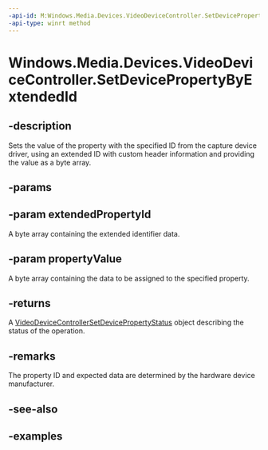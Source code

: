 ```yaml
---
-api-id: M:Windows.Media.Devices.VideoDeviceController.SetDevicePropertyByExtendedId(System.Byte[],System.Byte[])
-api-type: winrt method
---
```


<!-- Method syntax.
public VideoDeviceControllerSetDevicePropertyStatus VideoDeviceController.SetDevicePropertyByExtendedId(Byte[] extendedPropertyId, Byte[] propertyValue)
-->

# Windows.Media.Devices.VideoDeviceController.SetDevicePropertyByExtendedId

## -description
Sets the value of the property with the specified ID from the capture device driver, using an extended ID with custom header information and providing the value as a byte array.

## -params

## -param extendedPropertyId
A byte array containing the extended identifier data.

## -param propertyValue
A byte array containing the data to be assigned to the specified property.

## -returns
A [VideoDeviceControllerSetDevicePropertyStatus](videodevicecontrollersetdevicepropertystatus.md) object describing the status of the operation.

## -remarks
The property ID and expected data are determined by the hardware device manufacturer.

## -see-also

## -examples

